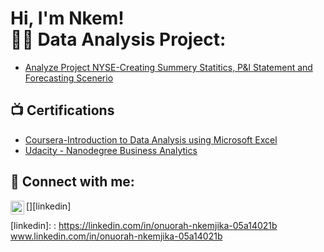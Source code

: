 <h1>Hi, I'm Nkem! <br/><a 

<h2>👨‍💻 Data Analysis Project:</h2>
 
  - [Analyze Project NYSE-Creating Summery Statitics, P&l Statement and Forecasting Scenerio](https://github.com/Onuorah-nk/Project-NYSE.git)

<h2>📺 Certifications</h2>

- [Coursera-Introduction to Data Analysis using Microsoft Excel](https://coursera.org/verify/HBMNQP8BY54H)
- [Udacity - Nanodegree Business Analytics](https://graduation.udacity.com/certificate)

<h2> 🤳 Connect with me:</h2>

[<img align="left" alt="JoshMadakor | LinkedIn" width="22px" src="https://cdn.jsdelivr.net/npm/simple-icons@v3/icons/linkedin.svg" />][linkedin]

[linkedin]: : https://linkedin.com/in/onuorah-nkemjika-05a14021b www.linkedin.com/in/onuorah-nkemjika-05a14021b

<!--
**Onuorah-nk/Onuorah-nk** is a ✨ _special_ ✨ repository because its `README.md` (this file) appears on my GitHub profile.

Here are some ideas to get you started:

- 🔭 I’m currently looking for working on Data Analyses
- 🌱 I’m currently learning ...
- 👯 I’m looking to collaborate on ...

- 💬 Ask me about ...
- 📫 How to reach me: ...
- 😄 Pronouns: ...
- ⚡ Fun fact: ...
-->
